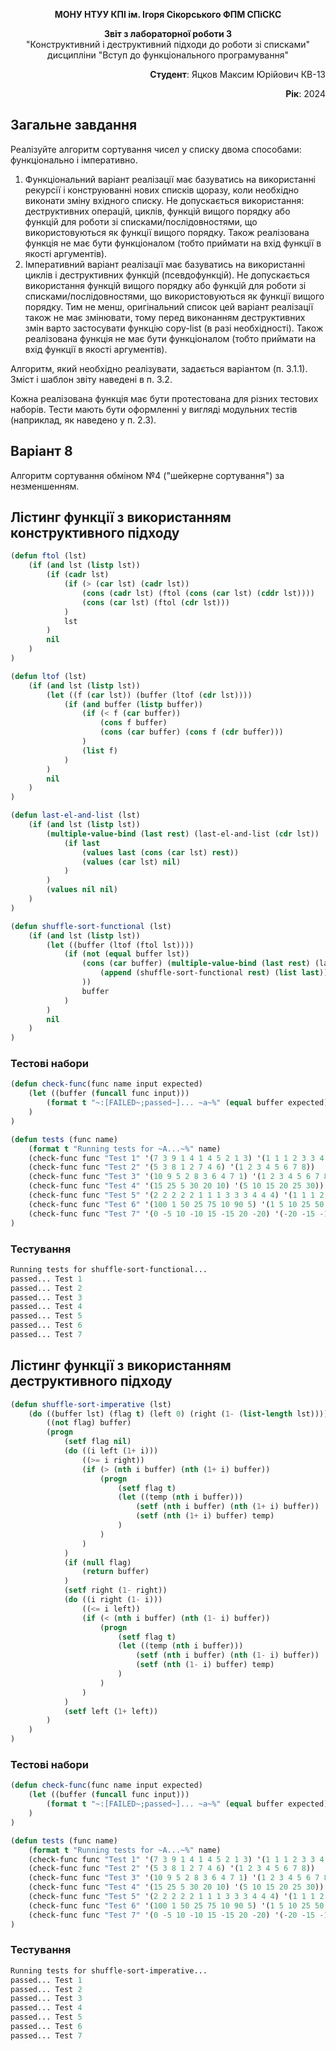 <p align="center"><b>МОНУ НТУУ КПІ ім. Ігоря Сікорського ФПМ СПіСКС</b></p>
<p align="center">
<b>Звіт з лабораторної роботи 3</b><br/>
"Конструктивний і деструктивний підходи до роботи зі списками"<br/>
дисципліни "Вступ до функціонального програмування"
</p>
<p align="right"><b>Студент</b>: Яцков Максим Юрійович КВ-13</p>
<p align="right"><b>Рік</b>: 2024</p>

## Загальне завдання
Реалізуйте алгоритм сортування чисел у списку двома способами: функціонально і імперативно.
1. Функціональний варіант реалізації має базуватись на використанні рекурсії і конструюванні нових списків щоразу, коли необхідно виконати зміну вхідного списку. Не допускається використання: деструктивних операцій, циклів, функцій вищого порядку або функцій для роботи зі списками/послідовностями, що використовуються як функції вищого порядку. Також реалізована функція не має бути функціоналом (тобто приймати на вхід функції в якості аргументів).
2. Імперативний варіант реалізації має базуватись на використанні циклів і деструктивних функцій (псевдофункцій). Не допускається використання функцій вищого порядку або функцій для роботи зі списками/послідовностями, що використовуються як функції вищого порядку. Тим не менш, оригінальний список цей варіант реалізації також не має змінювати, тому перед виконанням деструктивних змін варто застосувати функцію copy-list (в разі необхідності). Також реалізована функція не має бути функціоналом (тобто приймати на вхід функції в якості аргументів).

Алгоритм, який необхідно реалізувати, задається варіантом (п. 3.1.1). Зміст і шаблон звіту наведені в п. 3.2.

Кожна реалізована функція має бути протестована для різних тестових наборів. Тести мають бути оформленні у вигляді модульних тестів (наприклад, як наведено у п. 2.3).

## Варіант 8
Алгоритм сортування обміном №4 ("шейкерне сортування") за незменшенням.

## Лістинг функції з використанням конструктивного підходу
```lisp
(defun ftol (lst)
    (if (and lst (listp lst))
        (if (cadr lst)
            (if (> (car lst) (cadr lst))
                (cons (cadr lst) (ftol (cons (car lst) (cddr lst))))
                (cons (car lst) (ftol (cdr lst)))
            )
            lst
        )
        nil
    )
)

(defun ltof (lst)
    (if (and lst (listp lst))
        (let ((f (car lst)) (buffer (ltof (cdr lst))))
            (if (and buffer (listp buffer))
                (if (< f (car buffer))
                    (cons f buffer)
                    (cons (car buffer) (cons f (cdr buffer)))
                )
                (list f)
            )
        )
        nil
    )
)

(defun last-el-and-list (lst)
    (if (and lst (listp lst))
        (multiple-value-bind (last rest) (last-el-and-list (cdr lst))
            (if last
                (values last (cons (car lst) rest))
                (values (car lst) nil)
            )
        )
        (values nil nil)
    )
)

(defun shuffle-sort-functional (lst)
    (if (and lst (listp lst))
        (let ((buffer (ltof (ftol lst))))
            (if (not (equal buffer lst))
                (cons (car buffer) (multiple-value-bind (last rest) (last-el-and-list (cdr buffer))
                    (append (shuffle-sort-functional rest) (list last))
                ))
                buffer
            )
        )
        nil
    )
)
```
### Тестові набори
```lisp
(defun check-func(func name input expected)
    (let ((buffer (funcall func input)))
        (format t "~:[FAILED~;passed~]... ~a~%" (equal buffer expected) name)
    )
)

(defun tests (func name)
    (format t "Running tests for ~A...~%" name)
    (check-func func "Test 1" '(7 3 9 1 4 1 4 5 2 1 3) '(1 1 1 2 3 3 4 4 5 7 9))
    (check-func func "Test 2" '(5 3 8 1 2 7 4 6) '(1 2 3 4 5 6 7 8))
    (check-func func "Test 3" '(10 9 5 2 8 3 6 4 7 1) '(1 2 3 4 5 6 7 8 9 10))
    (check-func func "Test 4" '(15 25 5 30 20 10) '(5 10 15 20 25 30))
    (check-func func "Test 5" '(2 2 2 2 2 1 1 1 3 3 3 4 4 4) '(1 1 1 2 2 2 2 2 3 3 3 4 4 4))
    (check-func func "Test 6" '(100 1 50 25 75 10 90 5) '(1 5 10 25 50 75 90 100))
    (check-func func "Test 7" '(0 -5 10 -10 15 -15 20 -20) '(-20 -15 -10 -5 0 10 15 20))
)
```
### Тестування
```lisp
Running tests for shuffle-sort-functional...
passed... Test 1
passed... Test 2
passed... Test 3
passed... Test 4
passed... Test 5
passed... Test 6
passed... Test 7
```
## Лістинг функції з використанням деструктивного підходу
```lisp
(defun shuffle-sort-imperative (lst)
    (do ((buffer lst) (flag t) (left 0) (right (1- (list-length lst))))
        ((not flag) buffer)
        (progn
            (setf flag nil)
            (do ((i left (1+ i)))
                ((>= i right))
                (if (> (nth i buffer) (nth (1+ i) buffer))
                    (progn
                        (setf flag t)
                        (let ((temp (nth i buffer)))
                            (setf (nth i buffer) (nth (1+ i) buffer))
                            (setf (nth (1+ i) buffer) temp)
                        )
                    )
                )
            )
            (if (null flag)
                (return buffer)
            )
            (setf right (1- right))
            (do ((i right (1- i)))
                ((<= i left))
                (if (< (nth i buffer) (nth (1- i) buffer))
                    (progn
                        (setf flag t)
                        (let ((temp (nth i buffer)))
                            (setf (nth i buffer) (nth (1- i) buffer))
                            (setf (nth (1- i) buffer) temp)
                        )
                    )
                )
            )
            (setf left (1+ left))
        )
    )
)
```
### Тестові набори
```lisp
(defun check-func(func name input expected)
    (let ((buffer (funcall func input)))
        (format t "~:[FAILED~;passed~]... ~a~%" (equal buffer expected) name)
    )
)

(defun tests (func name)
    (format t "Running tests for ~A...~%" name)
    (check-func func "Test 1" '(7 3 9 1 4 1 4 5 2 1 3) '(1 1 1 2 3 3 4 4 5 7 9))
    (check-func func "Test 2" '(5 3 8 1 2 7 4 6) '(1 2 3 4 5 6 7 8))
    (check-func func "Test 3" '(10 9 5 2 8 3 6 4 7 1) '(1 2 3 4 5 6 7 8 9 10))
    (check-func func "Test 4" '(15 25 5 30 20 10) '(5 10 15 20 25 30))
    (check-func func "Test 5" '(2 2 2 2 2 1 1 1 3 3 3 4 4 4) '(1 1 1 2 2 2 2 2 3 3 3 4 4 4))
    (check-func func "Test 6" '(100 1 50 25 75 10 90 5) '(1 5 10 25 50 75 90 100))
    (check-func func "Test 7" '(0 -5 10 -10 15 -15 20 -20) '(-20 -15 -10 -5 0 10 15 20))
)
```
### Тестування
```lisp
Running tests for shuffle-sort-imperative...
passed... Test 1
passed... Test 2
passed... Test 3
passed... Test 4
passed... Test 5
passed... Test 6
passed... Test 7
```